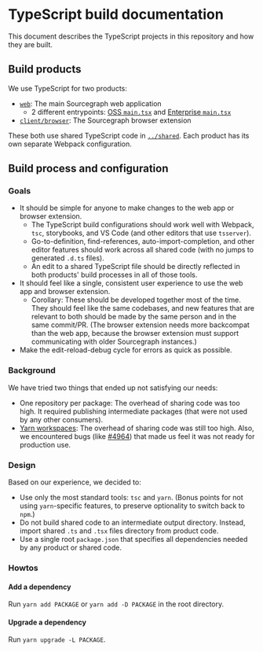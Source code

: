 # TypeScript build documentation

This document describes the TypeScript projects in this repository and how they are built.

## Build products

We use TypeScript for two products:

- [`web`](../../../web): The main Sourcegraph web application
  - 2 different entrypoints: [OSS `main.tsx`](../../../web/src/main.tsx) and [Enterprise `main.tsx`](../../../web/src/enterprise/main.tsx)
- [`client/browser`](../../../client/brower): The Sourcegraph browser extension

These both use shared TypeScript code in [`../shared`](../../../shared). Each product has its own separate Webpack configuration.

## Build process and configuration

### Goals

- It should be simple for anyone to make changes to the web app or browser extension.
  - The TypeScript build configurations should work well with Webpack, `tsc`, storybooks, and VS Code (and other editors that use `tsserver`).
  - Go-to-definition, find-references, auto-import-completion, and other editor features should work across all shared code (with no jumps to generated `.d.ts` files).
  - An edit to a shared TypeScript file should be directly reflected in both products' build processes in all of those tools.
- It should feel like a single, consistent user experience to use the web app and browser extension.
  - Corollary: These should be developed together most of the time. They should feel like the same codebases, and new features that are relevant to both should be made by the same person and in the same commit/PR. (The browser extension needs more backcompat than the web app, because the browser extension must support communicating with older Sourcegraph instances.)
- Make the edit-reload-debug cycle for errors as quick as possible.

### Background

We have tried two things that ended up not satisfying our needs:

- One repository per package: The overhead of sharing code was too high. It required publishing intermediate packages (that were not used by any other consumers).
- [Yarn workspaces](https://yarnpkg.com/lang/en/docs/workspaces/): The overhead of sharing code was still too high. Also, we encountered bugs (like [#4964](https://github.com/yarnpkg/yarn/issues/4964)) that made us feel it was not ready for production use.

### Design

Based on our experience, we decided to:

- Use only the most standard tools: `tsc` and `yarn`. (Bonus points for not using `yarn`-specific features, to preserve optionality to switch back to `npm`.)
- Do not build shared code to an intermediate output directory. Instead, import shared `.ts` and `.tsx` files directory from product code.
- Use a single root `package.json` that specifies all dependencies needed by any product or shared code.

### Howtos

#### Add a dependency

Run `yarn add PACKAGE` or `yarn add -D PACKAGE` in the root directory.

#### Upgrade a dependency

Run `yarn upgrade -L PACKAGE`.
